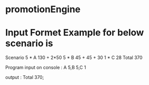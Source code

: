# promotionEngine

# Input Formet Example for below scenario is 

Scenario 
5 * A 130 + 2*50
5 * B 45 + 45 + 30
1 * C 28
Total 370

Program input on console :
A 5,B 5,C 1

output :
Total 370;

